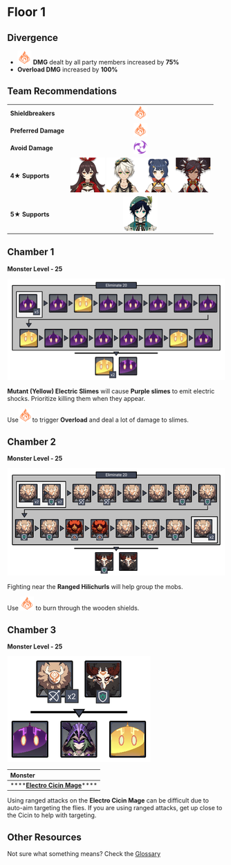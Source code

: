 # Floor 1

## Divergence

* ![](../../.gitbook/assets/pyro_small.png) **DMG** dealt by all party members increased by **75%**
* **Overload DMG** increased by **100%**

## Team Recommendations

|  |  |
| :--- | :---: |
| **Shieldbreakers** | ![](../../.gitbook/assets/pyro_small.png)  |
| **Preferred Damage** | ![](../../.gitbook/assets/pyro_small.png)  |
| **Avoid Damage** | ![](../../.gitbook/assets/electro_small.png)  |
| **4**★ **Supports** | ![](../../.gitbook/assets/ui_avataricon_amber.png) ![](../../.gitbook/assets/ui_avataricon_bennett.png)![](../../.gitbook/assets/ui_avataricon_xiangling.png)![](../../.gitbook/assets/ui_avataricon_xinyan.png) |
| **5**★ **Supports** | ![](../../.gitbook/assets/ui_avataricon_venti.png) |

## Chamber 1

**Monster Level - 25**

![](../../.gitbook/assets/1-1.png)

**Mutant \(Yellow\) Electric Slimes** will cause **Purple slimes** to emit electric shocks. Prioritize killing them when they appear.

Use![](../../.gitbook/assets/pyro_small.png)to trigger **Overload** and deal a lot of damage to slimes.

## **Chamber 2**

**Monster Level - 25**

![](../../.gitbook/assets/1-2.png)

Fighting near the **Ranged Hilichurls** will help group the mobs.

Use ![](../../.gitbook/assets/pyro_small.png) to burn through the wooden shields.

## **Chamber 3**

**Monster Level - 25**

![](../../.gitbook/assets/1-3.png)

| **Monster** |
| :--- |
| \*\*\*\*[**Electro Cicin Mage**](../../monsters/fatui/electro-cicin-mage.md)\*\*\*\* |

Using ranged attacks on the **Electro Cicin Mage** can be difficult due to auto-aim targeting the flies. If you are using ranged attacks, get up close to the Cicin to help with targeting.

## Other Resources

Not sure what something means? Check the [Glossary](../glossary.md)

